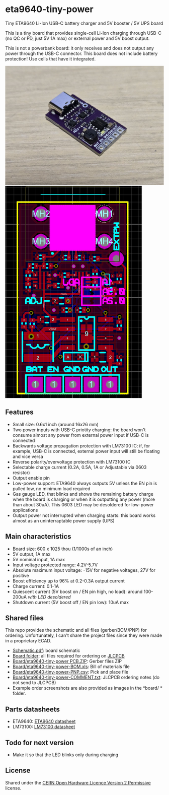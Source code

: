 # eta9640-tiny-power
Tiny ETA9640 Li-Ion USB-C battery charger and 5V booster / 5V UPS board

This is a tiny board that provides single-cell Li-Ion charging through USB-C (no QC or PD, just 5V 1A max) or external power and 5V boost output.

This is not a powerbank board: it only receives and does not output any power through the USB-C connector.
This board does not include battery protection! Use cells that have it integrated.

![Board photo](photo.jpg?raw=true "Board photo")
![Board image](board.png?raw=true "Board image")

## Features
- Small size: 0.6x1 inch (around 16x26 mm)
- Two power inputs with USB-C priotity charging: the board won't consume almost any power from external power input if USB-C is connected
- Backwards voltage propagation protection with LM73100 IC: if, for example, USB-C is connected, external power input will still be floating and vice versa
- Reverse polarity/overvoltage protection with LM73100 IC
- Selectable charge current (0.2A, 0.5A, 1A or Adjustable via 0603 resistor)
- Output enable pin
- Low-power support: ETA9640 always outputs 5V unless the EN pin is pulled low, no minimum load required
- Gas gauge LED, that blinks and shows the remaining battery charge when the board is charging or when it is outputting any power (more than about 30uA). This 0603 LED may be desoldered for low-power applications
- Output power not interrupted when charging starts: this board works almost as an uninterraptable power supply (UPS)

## Main characteristics
- Board size: 600 x 1025 thou (1/1000s of an inch)
- 5V output, 1A max
- 5V nominal input, 1A max
- Input voltage protected range: 4.2V-5.7V
- Absolute maximum input voltage: -15V for negative voltages, 27V for positive
- Boost efficiency up to 96% at 0.2-0.3A output current
- Charge current: 0.1-1A
- Quiescent current (5V boost on / EN pin high, no load): around 100-200uA *with LED desoldered*
- Shutdown current (5V boost off / EN pin low): 10uA max

## Shared files

This repo provides the schematic and all files (gerber/BOM/PNP) for ordering.
Unfortunately, I can't share the project files since they were made in a proprietary ECAD.

- [Schematic.pdf](schematic.pdf "Schematic.pdf"): board schematic
- [Board folder](board "Board folder"): all files required for ordering on [JLCPCB](http://jlcpcb.com "JLCPCB")
- [Board/eta9640-tiny-power PCB.ZIP](board/eta9640-tiny-power-PCB.ZIP "Board/eta9640-tiny-power PCB.ZIP"): Gerber files ZIP
- [Board/eta9640-tiny-power-BOM.xls](board/eta9640-tiny-power-BOM.xls "Board/eta9640-tiny-power-BOM.xls"): Bill of materials file
- [Board/eta9640-tiny-power-PNP.csv](board/eta9640-tiny-power-PNP.csv "Board/eta9640-tiny-power-PNP.csv"): Pick and place file
- [Board/eta9640-tiny-power-COMMENT.txt](board/eta9640-tiny-power-COMMENT.txt "Board/eta9640-tiny-power-COMMENT.txt"): JLCPCB ordering notes (do not send to JLCPCB)
- Example order screenshots are also provided as images in the *board/ * folder.

## Parts datasheets
- ETA9640: [ETA9640 datasheet](http://www.eta-semi.com/wp-content/uploads/2022/03/ETA9640_V1.5.pdf "ETA9640 datasheet")
- LM73100: [LM73100 datasheet](https://www.ti.com/lit/ds/symlink/lm7310.pdf "LM73100 datasheet")

## Todo for next version
- Make it so that the LED blinks only during charging

## License

Shared under the [CERN Open Hardware Licence Version 2 Permissive](LICENSE "License file") license.

